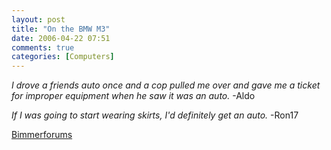 ```yaml
---
layout: post
title: "On the BMW M3"
date: 2006-04-22 07:51
comments: true
categories: [Computers]
---
```

*I drove a friends auto once and a cop pulled me over and gave me a ticket for improper equipment when he saw it was an auto.*
-Aldo

*If I was going to start wearing skirts, I'd definitely get an auto.*
-Ron17

[Bimmerforums](http://forums.bimmerforums.com)
